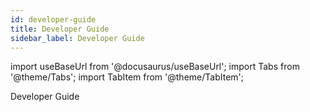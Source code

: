```yaml
---
id: developer-guide
title: Developer Guide
sidebar_label: Developer Guide
---
```


import useBaseUrl from '@docusaurus/useBaseUrl';
import Tabs from '@theme/Tabs';
import TabItem from '@theme/TabItem';

Developer Guide

